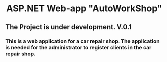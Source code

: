 <h1 align="center">ASP.NET Web-app "AutoWorkShop"</a> 
<h2 aligh="center">The Project is under development. V.0.1</h2>
<h3 align="left">This is a web application for a car repair shop. The application is needed for the administrator to register clients in the car repair shop.
</h3>

